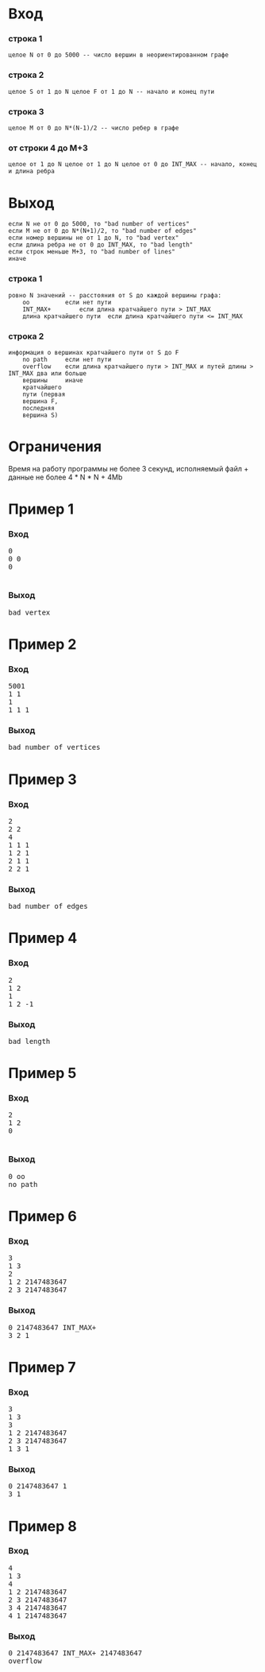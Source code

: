 # Вход
### строка 1
	целое N от 0 до 5000 -- число вершин в неориентированном графе
### строка 2
	целое S от 1 до N целое F от 1 до N -- начало и конец пути
### строка 3
	целое M от 0 до N*(N-1)/2 -- число ребер в графе
### от строки 4 до M+3
	целое от 1 до N целое от 1 до N целое от 0 до INT_MAX -- начало, конец и длина ребра

# Выход
	если N не от 0 до 5000, то "bad number of vertices"
	если M не от 0 до N*(N+1)/2, то "bad number of edges"
	если номер вершины не от 1 до N, то "bad vertex"
	если длина ребра не от 0 до INT_MAX, то "bad length"
	если строк меньше M+3, то "bad number of lines"
	иначе
### строка 1
	ровно N значений -- расстояния от S до каждой вершины графа:
		oo			если нет пути
		INT_MAX+		если длина кратчайшего пути > INT_MAX
		длина кратчайшего пути	если длина кратчайшего пути <= INT_MAX
### строка 2
	информация о вершинах кратчайшего пути от S до F
		no path		если нет пути
		overflow	если длина кратчайшего пути > INT_MAX и путей длины > INT_MAX два или больше
		вершины		иначе
		кратчайшего
		пути (первая
		вершина F,
		последняя
		вершина S)

# Ограничения
Время на работу программы не более 3 секунд, исполняемый файл + данные не более 4 * N * N + 4Mb

# Пример 1
### Вход
<pre>
0
0 0
0

</pre>
### Выход
<pre>
bad vertex
</pre>

# Пример 2
### Вход
<pre>
5001
1 1
1
1 1 1
</pre>
### Выход
<pre>
bad number of vertices
</pre>

# Пример 3
### Вход
<pre>
2
2 2
4
1 1 1
1 2 1
2 1 1
2 2 1
</pre>
### Выход
<pre>
bad number of edges
</pre>

# Пример 4
### Вход
<pre>
2
1 2
1
1 2 -1
</pre>
### Выход
<pre>
bad length
</pre>

# Пример 5
### Вход
<pre>
2
1 2
0

</pre>
### Выход
<pre>
0 oo
no path
</pre>

# Пример 6
### Вход
<pre>
3
1 3
2
1 2 2147483647
2 3 2147483647
</pre>
### Выход
<pre>
0 2147483647 INT_MAX+
3 2 1
</pre>

# Пример 7
### Вход
<pre>
3
1 3
3
1 2 2147483647
2 3 2147483647
1 3 1
</pre>
### Выход
<pre>
0 2147483647 1
3 1
</pre>

# Пример 8
### Вход
<pre>
4
1 3
4
1 2 2147483647
2 3 2147483647
3 4 2147483647
4 1 2147483647
</pre>
### Выход
<pre>
0 2147483647 INT_MAX+ 2147483647
overflow
</pre>
